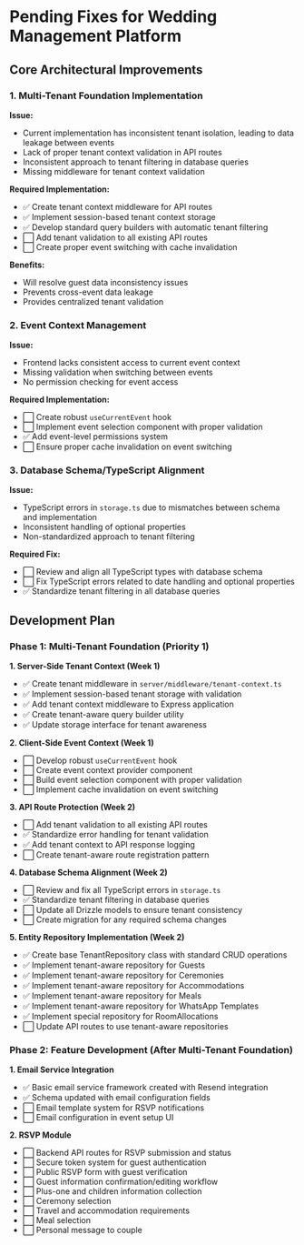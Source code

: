 # Pending Fixes for Wedding Management Platform

## Core Architectural Improvements

### 1. Multi-Tenant Foundation Implementation

**Issue:**
- Current implementation has inconsistent tenant isolation, leading to data leakage between events
- Lack of proper tenant context validation in API routes
- Inconsistent approach to tenant filtering in database queries
- Missing middleware for tenant context validation

**Required Implementation:**
- ✅ Create tenant context middleware for API routes
- ✅ Implement session-based tenant context storage
- ✅ Develop standard query builders with automatic tenant filtering
- ⬜ Add tenant validation to all existing API routes
- ⬜ Create proper event switching with cache invalidation

**Benefits:**
- Will resolve guest data inconsistency issues
- Prevents cross-event data leakage
- Provides centralized tenant validation

### 2. Event Context Management

**Issue:**
- Frontend lacks consistent access to current event context
- Missing validation when switching between events
- No permission checking for event access

**Required Implementation:**
- ⬜ Create robust `useCurrentEvent` hook
- ⬜ Implement event selection component with proper validation
- ✅ Add event-level permissions system
- ⬜ Ensure proper cache invalidation on event switching

### 3. Database Schema/TypeScript Alignment

**Issue:**
- TypeScript errors in `storage.ts` due to mismatches between schema and implementation
- Inconsistent handling of optional properties
- Non-standardized approach to tenant filtering

**Required Fix:**
- ⬜ Review and align all TypeScript types with database schema
- ⬜ Fix TypeScript errors related to date handling and optional properties
- ✅ Standardize tenant filtering in all database queries

## Development Plan

### Phase 1: Multi-Tenant Foundation (Priority 1)

**1. Server-Side Tenant Context (Week 1)**
- ✅ Create tenant middleware in `server/middleware/tenant-context.ts`
- ✅ Implement session-based tenant storage with validation
- ✅ Add tenant context middleware to Express application
- ✅ Create tenant-aware query builder utility
- ✅ Update storage interface for tenant awareness

**2. Client-Side Event Context (Week 1)**
- ⬜ Develop robust `useCurrentEvent` hook
- ⬜ Create event context provider component
- ⬜ Build event selection component with proper validation
- ⬜ Implement cache invalidation on event switching

**3. API Route Protection (Week 2)**
- ⬜ Add tenant validation to all existing API routes
- ✅ Standardize error handling for tenant validation
- ✅ Add tenant context to API response logging
- ⬜ Create tenant-aware route registration pattern

**4. Database Schema Alignment (Week 2)**
- ⬜ Review and fix all TypeScript errors in `storage.ts`
- ✅ Standardize tenant filtering in database queries
- ⬜ Update all Drizzle models to ensure tenant consistency
- ⬜ Create migration for any required schema changes

**5. Entity Repository Implementation (Week 2)**
- ✅ Create base TenantRepository class with standard CRUD operations
- ✅ Implement tenant-aware repository for Guests
- ✅ Implement tenant-aware repository for Ceremonies
- ✅ Implement tenant-aware repository for Accommodations
- ✅ Implement tenant-aware repository for Meals
- ✅ Implement tenant-aware repository for WhatsApp Templates
- ✅ Implement special repository for RoomAllocations
- ⬜ Update API routes to use tenant-aware repositories

### Phase 2: Feature Development (After Multi-Tenant Foundation)

**1. Email Service Integration**
- ✅ Basic email service framework created with Resend integration
- ✅ Schema updated with email configuration fields
- ⬜ Email template system for RSVP notifications
- ⬜ Email configuration in event setup UI

**2. RSVP Module**
- ⬜ Backend API routes for RSVP submission and status
- ⬜ Secure token system for guest authentication
- ⬜ Public RSVP form with guest verification
- ⬜ Guest information confirmation/editing workflow
- ⬜ Plus-one and children information collection
- ⬜ Ceremony selection
- ⬜ Travel and accommodation requirements
- ⬜ Meal selection
- ⬜ Personal message to couple